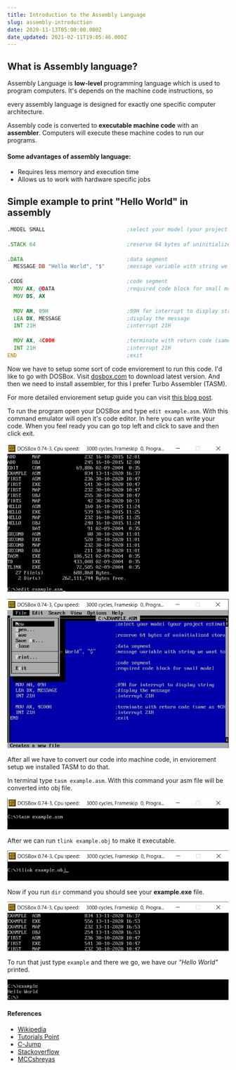 ```yaml
---
title: Introduction to the Assembly Language
slug: assembly-introduction
date: 2020-11-13T05:00:00.000Z
date_updated: 2021-02-11T19:05:46.000Z
---
```


## What is Assembly language?

Assembly Language is **low-level** programming language which is used to program computers. It's depends on the machine code instructions, so

every assembly language is designed for exactly one specific computer architecture.

Assembly code is converted to **executable machine code** with an **assembler**. Computers will execute these machine codes to run our programs.

#### Some advantages of assembly language:

- Requires less memory and execution time
- Allows us to work with hardware specific jobs

## Simple example to print "Hello World" in assembly
```asm
.MODEL SMALL                          ;select your model (your project estimated size)

.STACK 64                             ;reserve 64 bytes of uninitialized storage

.DATA                                 ;data segment
  MESSAGE DB "Hello World", "$"       ;message variable with string we want to print out

.CODE                                 ;code segment
  MOV AX, @DATA                       ;required code block for small model
  MOV DS, AX

  MOV AH, 09H                         ;09H for interrupt to display string
  LEA DX, MESSAGE                     ;display the message
  INT 21H                             ;interrupt 21H

  MOV AX, 4C00H                       ;terminate with return code (same as 4CH)
  INT 21H                             ;interrupt 21H
END                                   ;exit
```

Now we have to setup some sort of code enviorement to run this code. I'd like to go with DOSBox. Visit [dosbox.com](https://www.dosbox.com/download.php?main=1) to download latest version. And then we need to install assembler, for this I prefer Turbo Assembler (TASM).

For more detailed enviorement setup guide you can visit [this blog post](https://mccshreyas.wordpress.com/2017/03/27/how-to-install-and-configure-tasm-on-windows-7810/).

To run the program open your DOSBox and type `edit example.asm`. With this command emulator will open it's code editor. In here you can write your code. When you feel ready you can go top left and click to save and then click exit.

![dosbox-screenshot-1](dosbox-screenshot-1.png)

![dosbox-screenshot-2](dosbox-screenshot-2.png)

After all we have to convert our code into machine code, in enviorement setup we installed TASM to do that.

In terminal type `tasm example.asm`. With this command your asm file will be converted into obj file.

![dosbox-screenshot-3](dosbox-screenshot-3.png)

After we can run `tlink example.obj` to make it executable.

![dosbox-screenshot-4](dosbox-screenshot-4.png)

Now if you run `dir` command you should see your **example.exe** file.

![dosbox-screenshot-5](dosbox-screenshot-5.png)

To run that just type `example` and there we go, we have our *"Hello World"* printed.

![dosbox-screenshot-6](dosbox-screenshot-6.png)

#### References

- [Wikipedia](https://en.wikipedia.org/wiki/Assembly_language)
- [Tutorials Point](https://www.tutorialspoint.com/assembly_programming/assembly_introduction.htm)
- [C-Jump](http://www.c-jump.com/CIS77/ASM/Stack/lecture.html)
- [Stackoverflow](https://stackoverflow.com/questions/5364270/concept-of-mov-ax-cs-and-mov-ds-ax)
- [MCCshreyas](https://mccshreyas.wordpress.com/2017/03/27/how-to-install-and-configure-tasm-on-windows-7810/)
